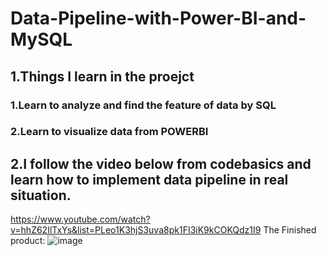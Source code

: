 # Data-Pipeline-with-Power-BI-and-MySQL

## 1.Things I learn in the proejct

### 1.Learn to analyze and find the feature of data by SQL 

### 2.Learn to visualize data from POWERBI

## 2.I follow the video below from codebasics and learn how to implement data pipeline in real situation.

https://www.youtube.com/watch?v=hhZ62IlTxYs&list=PLeo1K3hjS3uva8pk1FI3iK9kCOKQdz1I9
The Finished product:
![image](https://user-images.githubusercontent.com/76461262/139625471-9a7023d2-5959-4d46-b3f8-5020399f961f.png)
